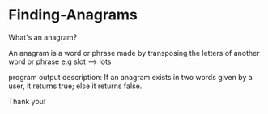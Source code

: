 # Finding-Anagrams

What's an anagram? 

An anagram is a word or phrase made by transposing the letters of another word or phrase e.g slot --> lots

program output description: If an anagram exists in two words given by a user, it returns true; else it returns false. 

Thank you!
